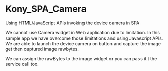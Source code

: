 # Kony_SPA_Camera
Using HTML/JavaScript APIs invoking the device camera in SPA

We cannot use Camera widget in Web application due to limitation. 
In this sample app we have overcome those limitations and using Javascript APIs.
We are able to launch the device camera on button and capture the image get then captured image rawbytes.

We can assign the rawBytes to the image widget or you can pass it t the service call too.

